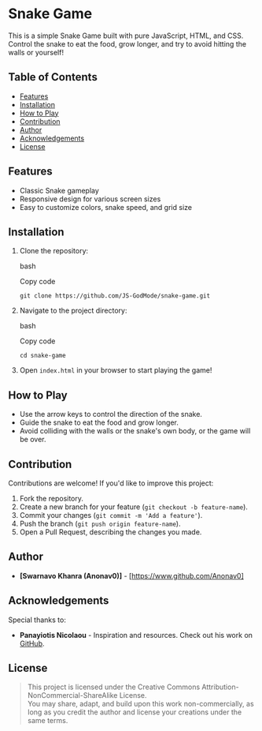 # Snake Game

This is a simple Snake Game built with pure JavaScript, HTML, and CSS. Control the snake to eat the food, grow longer, and try to avoid hitting the walls or yourself!

## Table of Contents

- [Features](#features)
- [Installation](#installation)
- [How to Play](#how-to-play)
- [Contribution](#contribution)
- [Author](#author)
- [Acknowledgements](#acknowledgements)
- [License](#license)

## Features

- Classic Snake gameplay
- Responsive design for various screen sizes
- Easy to customize colors, snake speed, and grid size

## Installation

1.  Clone the repository:

    bash

    Copy code

    `git clone https://github.com/JS-GodMode/snake-game.git`

2.  Navigate to the project directory:

    bash

    Copy code

    `cd snake-game`

3.  Open `index.html` in your browser to start playing the game!

## How to Play

- Use the arrow keys to control the direction of the snake.
- Guide the snake to eat the food and grow longer.
- Avoid colliding with the walls or the snake's own body, or the game will be over.

## Contribution

Contributions are welcome! If you'd like to improve this project:

1.  Fork the repository.
2.  Create a new branch for your feature (`git checkout -b feature-name`).
3.  Commit your changes (`git commit -m 'Add a feature'`).
4.  Push the branch (`git push origin feature-name`).
5.  Open a Pull Request, describing the changes you made.

## Author

- **[Swarnavo Khanra (Anonav0)]** - [https://www.github.com/Anonav0]

## Acknowledgements

Special thanks to:

- **Panayiotis Nicolaou** - Inspiration and resources. Check out his work on [GitHub](https://github.com/supergoat).

## License

> This project is licensed under the Creative Commons Attribution-NonCommercial-ShareAlike License.\
> You may share, adapt, and build upon this work non-commercially, as long as you credit the author and license your creations under the same terms.
